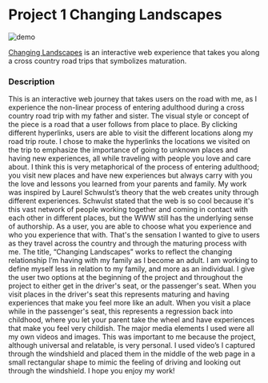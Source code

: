 # Project 1 Changing Landscapes

![demo](https://github.com/Qianqianye/iml300/blob/main/project-1/asset/project-1-demo.gif)

[Changing Landscapes](https://annabelleolson.github.io/IML300/project-1/index.html) is an interactive web experience that takes you along a cross country road trips that symbolizes maturation.

### Description

This is an interactive web journey that takes users on the road with me, as I experience the non-linear process of entering adulthood during a cross country road trip with my father and sister. The visual style or concept of the piece is a road that a user follows from place to place. By clicking different hyperlinks, users are able to visit the different locations along my road trip route. I chose to make the hyperlinks the locations we visited on the trip to emphasize the importance of going to unknown places and having new experiences, all while traveling with people you love and care about. I think this is very metaphorical of the process of entering adulthood; you visit new places and have new experiences but always carry with you the love and lessons you learned from your parents and family. 
My work was inspired by Laurel Schwulst’s theory that the web creates unity through different experiences. Schwulst stated that the web is so cool because it's this vast network of people working together and coming in contact with each other in different places, but the WWW still has the underlying sense of authorship. As a user, you are able to choose what you experience and who you experience that with. That's the sensation I wanted to give to users as they travel across the country and through the maturing process with me.
The title, “Changing Landscapes” works to reflect the changing relationship I’m having with my family as I become an adult. I am working to define myself less in relation to my family, and more as an individual. I give the user two options at the beginning of the project and throughout the project to either get in the driver's seat, or the passenger's seat. When you visit places in the driver's seat this represents maturing and having experiences that make you feel more like an adult. When you visit a place while in the passenger's seat, this represents a regression back into childhood, where you let your parent take the wheel and have experiences that make you feel very childish.
The major media elements I used were all my own videos and images. This was important to me because the project, although universal and relatable, is very personal. I used video’s I captured through the windshield and placed them in the middle of the web page in a small rectangular shape to mimic the feeling of driving and looking out through the windshield. I hope you enjoy my work!

